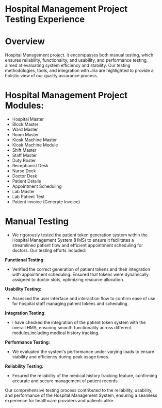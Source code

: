 # Hospital Management Project Testing Experience
# Overview
Hospital Management project. It encompasses both manual testing, which ensures reliability, functionality, and usability, and performance testing, aimed at evaluating system efficiency and stability. Our testing methodologies, tools, and integration with Jira are highlighted to provide a holistic view of our quality assurance process.
# Hospital Management Project Modules:
* Hospital Master
* Block Master
* Ward Master
* Room Master
* Kiosk Machine Master
* Kiosk Machine Module
* Shift Master
* Staff Master
* Duty Roster
* Receptionist Desk
* Nurse Deck
* Doctor Desk
* Patient Details
* Appointment Scheduling
* Lab Master
* Lab Patient Test
* Patient Invoice (Generate Invoice)

# Manual Testing
* We rigorously tested the patient token generation system within the Hospital Management System (HMS) to ensure it facilitates a streamlined
  patient flow and efficient appointment scheduling for doctors. Our testing efforts included:

**Functional Testing:**<br>
  * Verified the correct generation of patient tokens and their integration with appointment scheduling. Ensured that tokens were dynamically 
  assigned to doctor slots, optimizing resource allocation.
  
**Usability Testing:**<br>
  * Assessed the user interface and interaction flow to confirm ease of use for hospital staff managing patient tokens and scheduling.

**Integration Testing:**<br>
  * I have checked the integration of the patient token system with the overall HMS, ensuring smooth functionality across different modules,including medical history tracking.

**Performance Testing:**<br>
  * We evaluated the system's performance under varying loads to ensure stability and efficiency during peak usage times.

**Reliability Testing:**<br>
  * Ensured the reliability of the medical history tracking feature, confirming accurate and secure management of patient records.
  
  Our comprehensive testing process contributed to the reliability, usability, and performance of the Hospital Management System, ensuring a 
  seamless experience for healthcare providers and patients alike.




